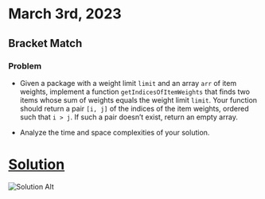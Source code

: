 # March 3rd, 2023

## __Bracket Match__
### Problem
- Given a package with a weight limit `limit` and an array `arr` of item weights, implement a function `getIndicesOfItemWeights` that finds two items whose sum of weights equals the weight limit `limit`. Your function should return a pair `[i, j]` of the indices of the item weights, ordered such that `i > j`. If such a pair doesn’t exist, return an empty array.

- Analyze the time and space complexities of your solution.

# [Solution](Merge.py)
 ![Solution Alt](Images/BracketSolution.png)
